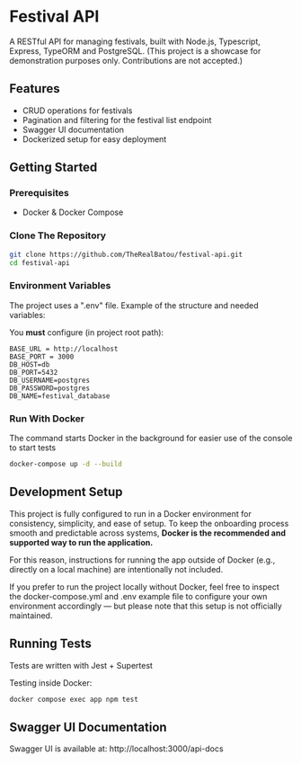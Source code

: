 # Festival API
A RESTful API for managing festivals, built with Node.js, Typescript, Express, TypeORM and PostgreSQL.
(This project is a showcase for demonstration purposes only. Contributions are not accepted.)

## Features
- CRUD operations for festivals
- Pagination and filtering for the festival list endpoint
- Swagger UI documentation
- Dockerized setup for easy deployment

## Getting Started

### Prerequisites
- Docker & Docker Compose

### Clone The Repository

```bash
git clone https://github.com/TheRealBatou/festival-api.git
cd festival-api
```

### Environment Variables

The project uses a ".env" file. Example of the structure and needed variables:

You **must** configure (in project root path):

```env
BASE_URL = http://localhost
BASE_PORT = 3000
DB_HOST=db
DB_PORT=5432
DB_USERNAME=postgres
DB_PASSWORD=postgres
DB_NAME=festival_database
```

### Run With Docker

The command starts Docker in the background for easier use of the console to start tests

```bash
docker-compose up -d --build
```

## Development Setup

This project is fully configured to run in a Docker environment for consistency, simplicity, and ease of setup.
To keep the onboarding process smooth and predictable across systems, **Docker is the recommended and supported way to run the application.**

For this reason, instructions for running the app outside of Docker (e.g., directly on a local machine) are intentionally not included.

If you prefer to run the project locally without Docker, feel free to inspect the docker-compose.yml and .env example file to configure your own environment accordingly — but please note that this setup is not officially maintained.

## Running Tests

Tests are written with Jest + Supertest

Testing inside Docker:

```bash
docker compose exec app npm test
```

## Swagger UI Documentation

Swagger UI is available at:
http://localhost:3000/api-docs
